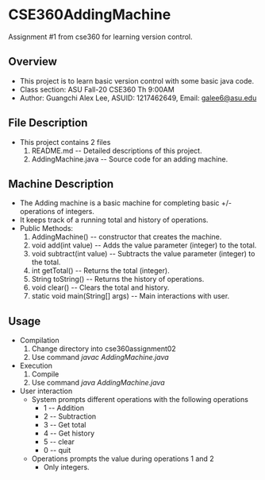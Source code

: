 # CSE360AddingMachine
Assignment #1 from cse360 for learning version control. 

## Overview
* This project is to learn basic version control with some basic java code.
* Class section: ASU Fall-20 CSE360 Th 9:00AM
* Author: Guangchi Alex Lee, ASUID: 1217462649, Email: galee6@asu.edu

## File Description
* This project contains 2 files
    1. README.md -- Detailed descriptions of this project.
    2. AddingMachine.java -- Source code for an adding machine.

## Machine Description
* The Adding machine is a basic machine for completing basic +/- operations of integers.
* It keeps track of a running total and history of operations.
* Public Methods:
    1. AddingMachine() -- constructor that creates the machine.
    2. void add(int value) -- Adds the value parameter (integer) to the total.
    3. void subtract(int value) -- Subtracts the value parameter (integer) to the total.
    4. int getTotal() -- Returns the total (integer).
    5. String toString() -- Returns the history of operations.
    6. void clear() -- Clears the total and history.
    7. static void main(String[] args) -- Main interactions with user.

## Usage
* Compilation 
    1. Change directory into cse360assignment02
    2. Use command <i> javac AddingMachine.java </i>
* Execution
    1. Compile
    2. Use command <i> java AddingMachine.java </i>
* User interaction
    * System prompts different operations with the following operations
        - 1 -- Addition
        - 2 -- Subtraction
        - 3 -- Get total
        - 4 -- Get history
        - 5 -- clear
        - 0 -- quit
    * Operations prompts the value during operations 1 and 2
        - Only integers.
        
        
